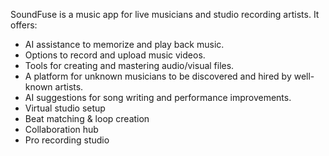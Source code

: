 SoundFuse is a music app for live musicians and studio recording artists. It offers:
- AI assistance to memorize and play back music.
- Options to record and upload music videos.
- Tools for creating and mastering audio/visual files.
- A platform for unknown musicians to be discovered and hired by well-known artists.
- AI suggestions for song writing and performance improvements.
- Virtual studio setup
- Beat matching & loop creation
- Collaboration hub
- Pro recording studio
